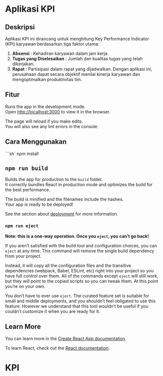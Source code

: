 # Aplikasi KPI

## Deskripsi

Aplikasi KPI ini dirancang untuk menghitung Key Performance Indicator (KPI) karyawan berdasarkan tiga faktor utama:
  1. **Absensi** : Kehadiran karyawan dalam jam kerja.
  2. **Tugas yang Diselesaikan** : Jumlah dan kualitas tugas yang telah dikerjakan.
  3. **Rapat** : Partisipasi dalam rapat yang dijadwalkan.
Dengan aplikasi ini, perusahaan dapat secara objektif menilai kinerja karyawan dan mengoptimalkan produktivitas tim.

## Fitur

Runs the app in the development mode.\
Open [http://localhost:3000](http://localhost:3000) to view it in the browser.

The page will reload if you make edits.\
You will also see any lint errors in the console.

## Cara Menggunakan

```sh`
npm install

## `npm run build`

Builds the app for production to the `build` folder.\
It correctly bundles React in production mode and optimizes the build for the best performance.

The build is minified and the filenames include the hashes.\
Your app is ready to be deployed!

See the section about [deployment](https://facebook.github.io/create-react-app/docs/deployment) for more information.

### `npm run eject`

**Note: this is a one-way operation. Once you `eject`, you can’t go back!**

If you aren’t satisfied with the build tool and configuration choices, you can `eject` at any time. This command will remove the single build dependency from your project.

Instead, it will copy all the configuration files and the transitive dependencies (webpack, Babel, ESLint, etc) right into your project so you have full control over them. All of the commands except `eject` will still work, but they will point to the copied scripts so you can tweak them. At this point you’re on your own.

You don’t have to ever use `eject`. The curated feature set is suitable for small and middle deployments, and you shouldn’t feel obligated to use this feature. However we understand that this tool wouldn’t be useful if you couldn’t customize it when you are ready for it.

## Learn More

You can learn more in the [Create React App documentation](https://facebook.github.io/create-react-app/docs/getting-started).

To learn React, check out the [React documentation](https://reactjs.org/).
# KPI
